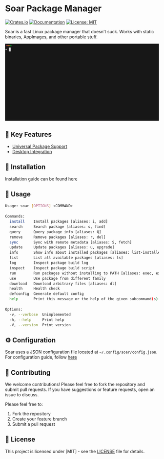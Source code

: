 # Soar Package Manager

[![Crates.io](https://img.shields.io/crates/v/soar-cli)](https://crates.io/crates/soar-cli)
[![Documentation](https://img.shields.io/badge/docs-soar.qaidvoid.dev-blue)](https://soar.qaidvoid.dev)
[![License: MIT](https://img.shields.io/badge/License-MIT-yellow.svg)](https://opensource.org/licenses/MIT)

Soar is a fast Linux package manager that doesn't suck. Works with static binaries, AppImages, and other portable stuff.

<p align="center">
    <img src="https://raw.githubusercontent.com/Azathothas/soar/refs/heads/main/.github/SOAR_TESTS/list.gif" alt="soar"/>
</p>

## 🌟 Key Features
- [Universal Package Support](https://soar.qaidvoid.dev/#universal-package-support)
- [Desktop Integration](https://soar.qaidvoid.dev/#desktop-integration)

## 🔧 Installation
Installation guide can be found [here](https://soar.qaidvoid.dev/installation.html)

## 🎯 Usage

```sh
Usage: soar [OPTIONS] <COMMAND>

Commands:
  install    Install packages [aliases: i, add]
  search     Search package [aliases: s, find]
  query      Query package info [aliases: Q]
  remove     Remove packages [aliases: r, del]
  sync       Sync with remote metadata [aliases: S, fetch]
  update     Update packages [aliases: u, upgrade]
  info       Show info about installed packages [aliases: list-installed]
  list       List all available packages [aliases: ls]
  log        Inspect package build log
  inspect    Inspect package build script
  run        Run packages without installing to PATH [aliases: exec, execute]
  use        Use package from different family
  download   Download arbitrary files [aliases: dl]
  health     Health check
  defconfig  Generate default config
  help       Print this message or the help of the given subcommand(s)

Options:
  -v, --verbose  Unimplemented
  -h, --help     Print help
  -V, --version  Print version
```

## ⚙️ Configuration

Soar uses a JSON configuration file located at `~/.config/soar/config.json`.
For configuration guide, follow [here](https://soar.qaidvoid.dev/configuration.html)

## 🤝 Contributing

We welcome contributions! Please feel free to fork the repository and submit
pull requests. If you have suggestions or feature requests, open an issue to
discuss.

Please feel free to:
1. Fork the repository
2. Create your feature branch
3. Submit a pull request

## 📝 License

This project is licensed under [MIT] - see the [LICENSE](LICENSE) file for details.
